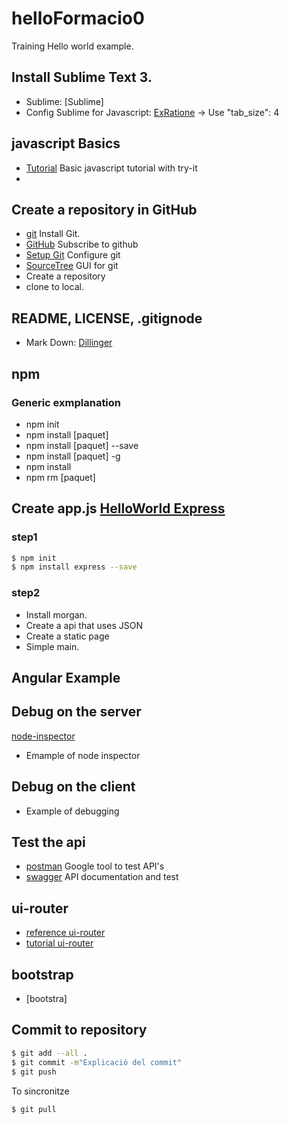# helloFormacio0
Training Hello world example.


## Install Sublime Text 3.

* Sublime: [Sublime]
* Config Sublime for Javascript: [ExRatione] -> Use "tab_size": 4


## javascript Basics

* [Tutorial] Basic javascript tutorial with try-it
*

## Create a repository in GitHub

* [git] Install Git.
* [GitHub] Subscribe to github
* [Setup Git] Configure git
* [SourceTree] GUI for git
* Create a repository
* clone to local.


## README, LICENSE, .gitignode

* Mark Down: [Dillinger]

## npm

### Generic exmplanation
* npm init
* npm install [paquet]
* npm install [paquet] --save
* npm install [paquet] -g
* npm install
* npm rm [paquet]

## Create app.js [HelloWorld Express]

### step1
```sh
$ npm init
$ npm install express --save
```

### step2
* Install morgan.
* Create a api that uses JSON
* Create a static page
* Simple main.


## Angular Example


## Debug on the server

[node-inspector]

* Emample of node inspector

##  Debug on the client

* Example of debugging

## Test the api

* [postman] Google tool to test API's
* [swagger] API documentation and test

## ui-router

* [reference ui-router]
* [tutorial ui-router]

## bootstrap

* [bootstra]

## Commit to repository
```sh
$ git add --all .
$ git commit -m"Explicació del commit"
$ git push
```

To sincronitze
```sh
$ git pull
```


[Tutorial]:http://www.w3schools.com/js/js_syntax.asp
[Dillinger]:http://dillinger.io/
[Sublime:]:http://www.sublimetext.com/
[ExRatione]:https://www.exratione.com/2014/01/setting-up-sublime-text-3-for-javascript-development/
[git]:http://git-scm.com/
[GitHub]:https://github.com/
[Setup Git]:https://help.github.com/articles/set-up-git/
[SourceTree]:http://www.sourcetreeapp.com/
[HelloWorld Express]:http://expressjs.com/starter/hello-world.html
[node-inspector]:https://github.com/node-inspector/node-inspector
[postman]:https://chrome.google.com/webstore/detail/postman-rest-client/fdmmgilgnpjigdojojpjoooidkmcomcm
[swagger]:http://swagger.io
[reference ui-router]:https://github.com/angular-ui/ui-router/wiki/Quick-Reference
[tutorial ui-router]:https://scotch.io/tutorials/angular-routing-using-ui-router
[bootstrap]: http://getbootstrap.com/
